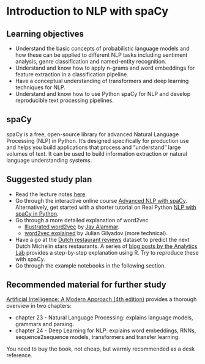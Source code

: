 # Introduction to NLP with spaCy

## Learning objectives

- Understand the basic concepts of probabilistic language models and how these can be applied to different NLP tasks including sentiment analysis, genre classification and named-entity recognition.
- Understand and know how to apply n-grams and word embeddings for feature extraction in a classification pipeline.
- Have a conceptual understanding of transformers and deep learning techniques for NLP.
- Understand and know how to use Python spaCy for NLP and develop reproducible text processing pipelines.


## spaCy

spaCy is a free, open-source library for advanced Natural Language Processing (NLP) in Python. It’s designed specifically for production use and helps you build applications that process and “understand” large volumes of text. It can be used to build information extraction or natural language understanding systems.


## Suggested study plan

- Read the lecture notes [here](https://github.com/jads-nl/data-science-foundation-in-python/blob/main/data_science_foundation_in_python/nlp/introduction-to-nlp-with-python-spacy.pdf).
- Go through the interactive online course [Advanced NLP with spaCy](https://course.spacy.io/en/). Alternatively, get started with a shorter tutorial on Real Python [NLP with spaCy in Python](https://realpython.com/natural-language-processing-spacy-python/).
- Go through a more detailed explanation of word2vec
  - [Illustrated word2vec](http://jalammar.github.io/illustrated-word2vec/) by [Jay Alammar](http://jalammar.github.io/).
  - [word2vec explained](https://israelg99.github.io/2017-03-23-Word2Vec-Explained/) by Julian Gilyadov (more technical).
- Have a go at the [Dutch restaurant reviews](https://www.kaggle.com/dkapitan/dutch-restaurant-reviews) dataset to predict the next Dutch Michelin stars restaurants. A series of [blog posts by the Analytics Lab](https://www.theanalyticslab.nl/natural-language-processing-for-predictive-purposes-with-r/) provides a step-by-step explanation using R. Try to reproduce these with spaCy.
- Go through the example notebooks in the following section. 


## Recommended material for further study

[Artificial Intelligence: A Modern Approach (4th edition)](http://aima.cs.berkeley.edu/) provides a thorough overview in two chapters:

- chapter 23 - Natural Language Processing: explains language models, grammars and parsing.
- chapter 24 - Deep Learning for NLP: explains word embeddings, RNNs, sequence2sequence models, transformers and transfer learning.

You need to buy the book, not cheap, but warmly recommended as a desk reference.
